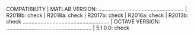 COMPATIBILITY | MATLAB VERSION:
              .........................................................
              | R2018b: check
              | R2018a: check
              | R2017b: check
              | R2016a: check
              | R2013b: check
              ..........................................................
              | OCTAVE VERSION:
              .........................................................
              | 5.1.0.0: check 